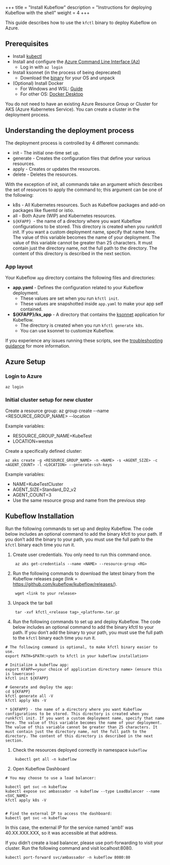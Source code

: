 +++
title = "Install Kubeflow"
description = "Instructions for deploying Kubeflow with the shell"
weight = 4
+++

This guide describes how to use the `kfctl` binary to
deploy Kubeflow on Azure.

## Prerequisites

-   Install [kubectl](https://kubernetes.io/docs/tasks/tools/install-kubectl/#install-kubectl-on-linux)
-   Install and configure the [Azure Command Line Interface (Az)](https://docs.microsoft.com/en-us/cli/azure/install-azure-cli?view=azure-cli-latest)
	-  Log in with ```az login```
-  Install ksonnet (in the process of being deprecated) 
	-   Download the [binary](https://github.com/ksonnet/ksonnet/releases) for your OS and unpack
-   (Optional) Install Docker   
	-   For Windows and WSL: [Guide](https://nickjanetakis.com/blog/setting-up-docker-for-windows-and-wsl-to-work-flawlessly)
	-   For other OS: [Docker Desktop](https://hub.docker.com/?overlay=onboarding)

You do not need to have an existing Azure Resource Group or Cluster for AKS (Azure Kubernetes Service). You can create a cluster in the deployment process.

## Understanding the deployment process

The deployment process is controlled by 4 different commands:

*    init - The initial one-time set up.
*  generate - Creates the configuration files that define your various resources.    
*   apply - Creates or updates the resources.    
*   delete - Deletes the resources.
    

With the exception of init, all commands take an argument which describes the set of resources to apply the command to; this argument can be one of the following:

-   k8s - All Kubernetes resources. Such as Kubeflow packages and add-on packages like fluentd or istio.    
-   all - Both Azure (WIP) and Kubernetes resources.
- `${KFAPP} `- the name of a directory where you want Kubeflow configurations to be stored. This directory is created when you runkfctl init. If you want a custom deployment name, specify that name here. The value of this variable becomes the name of your deployment. The value of this variable cannot be greater than 25 characters. It must contain just the directory name, not the full path to the directory. The content of this directory is described in the next section.

### App layout

Your Kubeflow `app` directory contains the following files and directories:

* **app.yaml** - Defines the configuration related to your Kubeflow deployment.
    * These values are set when you run `kfctl init`.
    * These values are snapshotted inside `app.yaml` to make your app self contained.
* **${KFAPP}/ks_app** - A directory that contains the [ksonnet](https://ksonnet.io/) application for Kubeflow.
    * The directory is created when you run `kfctl generate k8s`.
    * You can use ksonnet to customize Kubeflow.


If you experience any issues running these scripts, see the [troubleshooting guidance](/docs/azure/troubleshooting-azure) for more information.

## Azure Setup

### Login to Azure
    az login
### Initial cluster setup for new cluster

Create a resource group:
    az group create --name <RESOURCE_GROUP_NAME> --location <LOCATION>

Example variables:

- RESOURCE_GROUP_NAME=KubeTest 
- LOCATION=westus

Create a specifically defined cluster:
    
    az aks create -g <RESOURCE_GROUP_NAME> -n <NAME> -s <AGENT_SIZE> -c <AGENT_COUNT> -l <LOCATION> --generate-ssh-keys
Example variables: 

- NAME=KubeTestCluster 
- AGENT_SIZE=Standard_D2_v2 
- AGENT_COUNT=3
- Use the same resource group and name from the previous step

## Kubeflow Installation
Run the following commands to set up and deploy Kubeflow. The code below includes an optional command to add the binary kfctl to your path. If you don’t add the binary to your path, you must use the full path to the ```kfctl``` binary each time you run it.

1. Create user credentials. You only need to run this command once.

        az aks get-credentials --name <NAME> --resource-group <RG>

1. Run the following commands to download the latest binary from the Kubeflow releases page (link = https://github.com/kubeflow/kubeflow/releases/).

        wget <link to your release>

1. Unpack the tar ball

        tar -xvf kfctl_<release tag>_<platform>.tar.gz

1. Run the following commands to set up and deploy Kubeflow. The code below includes an optional command to add the binary kfctl to your path. If you don’t add the binary to your path, you must use the full path to the `kfctl` binary each time you run it.

```
# The following command is optional, to make kfctl binary easier to use.
export PATH=$PATH:<path to kfctl in your kubeflow installation>

# Initialize a kubeflow app:
export KFAPP=<your choice of application directory name> (ensure this is lowercase)
kfctl init ${KFAPP}
   
# Generate and deploy the app:
cd ${KFAPP}
kfctl generate all -V
kfctl apply k8s -V
```

    * ${KFAPP} - the name of a directory where you want Kubeflow configurations to be stored. This directory is created when you runkfctl init. If you want a custom deployment name, specify that name here. The value of this variable becomes the name of your deployment. The value of this variable cannot be greater than 25 characters. It must contain just the directory name, not the full path to the directory. The content of this directory is described in the next section.

1. Check the resources deployed correctly in namespace `kubeflow`

        kubectl get all -n kubeflow

1. Open Kubeflow Dashboard

```
# You may choose to use a load balancer:

kubectl get svc –n kubeflow
kubectl expose svc ambassador -n kubeflow --type LoadBalancer --name <SVC_NAME>
kfctl apply k8s -V

  
# Find the external IP to access the dashboard:
kubectl get svc –n kubeflow
```

In this case, the external IP for the service named 'amb1' was 40.XX.XXX.XXX, so it was accessible at that address.
    
If you didn’t create a load balancer, please use port-forwarding to visit your cluster. Run the following command and visit localhost:8080.
    
    kubectl port-forward svc/ambassador -n kubeflow 8080:80



